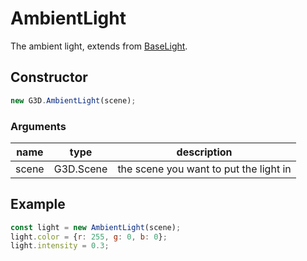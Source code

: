 # AmbientLight

The ambient light, extends from [BaseLight](./BaseLight).

## Constructor

```javascript
new G3D.AmbientLight(scene);
```

### Arguments

| name  | type      | description                            |
| ----- | --------- | -------------------------------------- |
| scene | G3D.Scene | the scene you want to put the light in |

## Example

```javascript
const light = new AmbientLight(scene);
light.color = {r: 255, g: 0, b: 0};
light.intensity = 0.3;
```